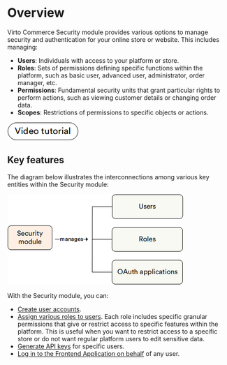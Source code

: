 # Overview

Virto Commerce Security module provides various options to manage security and authentication for your online store or website. This includes managing:

* **Users**: Individuals with access to your platform or store.
* **Roles**: Sets of permissions defining specific functions within the platform, such as basic user, advanced user, administrator, order manager, etc.
* **Permissions**: Fundamental security units that grant particular rights to perform actions, such as viewing customer details or changing order data.
* **Scopes**: Restrictions of permissions to specific objects or actions.

[![video tutorial](media/video-tutorial-button.png)](https://youtu.be/H-yFuT_EP8A?si=P1Ha4dM7pQ7naIuN)

## Key features

The diagram below illustrates the interconnections among various key entities within the Security module:

![Order key entities](media/key-entities.png)

With the Security module, you can:

* [Create user accounts](managing-users.md#create-new-user).
* [Assign various roles to users](managing-users.md). Each role includes specific granular permissions that give or restrict access to specific features within the platform. This is useful when you want to restrict access to a specific store or do not want regular platform users to edit sensitive data.
* [Generate API keys](api-key.md) for specific users.
* [Log in to the Frontend Application on behalf](login-on-behalf.md) of any user.

